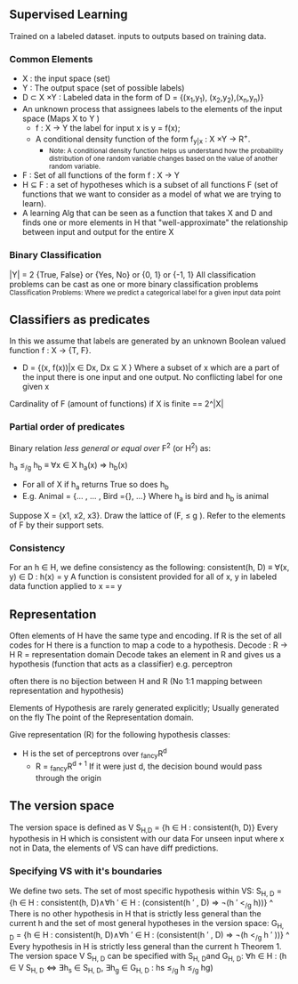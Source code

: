 ## Supervised Learning
Trained on a labeled dataset. inputs to outputs based on training data.

### Common Elements
- X : the input space (set)
- Y : The output space (set of possible labels)
- D ⊂ X ×Y : Labeled data in the form of D  = {(x<sub>1</sub>,y<sub>1</sub>), (x<sub>2</sub>,y<sub>2</sub>),(x<sub>n</sub>,y<sub>n</sub>)} 
- An unknown process that assignees labels to the elements of the input space (Maps X to Y )
	- f : X → Y  the label for input x is y = f(x);
	- A conditional density function of the form f<sub>y|x</sub> : X ×Y → R<sup>+</sup>.
		- <small>Note:  A conditional density function helps us understand how the probability distribution of one random variable changes based on the value of another random variable.</small>
- F : Set of all functions of the form f : X → Y
- H ⊆ F : a set of hypotheses which is a subset of all functions F (set of functions that we want to consider as a model of what we are trying to learn).
- A learning Alg that can be seen as a function that takes X and D and finds one or more elements  in H that "well-approximate" the relationship between input and output for the entire X
### Binary Classification
|Y| = 2 {True, False} or {Yes, No} or {0, 1} or {-1, 1}
All classification problems can be cast as one or more binary classification problems 
<small>Classification Problems: Where we predict a categorical label for a given input data point</small>
	
## Classifiers as predicates
In this we assume that labels are generated by an unknown Boolean valued function  f : X → {T, F}. 
 - D = {(x, f(x))|x ∈ Dx, Dx ⊆ X }
Where a subset of x which are a part of the input there is one input and one output. No conflicting label for one given x

Cardinality of F (amount of functions) if X is finite == 2^|X| 
### Partial order of predicates
Binary relation *less general or equal over* F<sup>2</sup> (or H<sup>2</sup>) as:

h<sub>a</sub> ≤<sub>/g</sub> h<sub>b</sub> ≡ ∀x ∈ X  h<sub>a</sub>(x) ⇒ h<sub>b</sub>(x)
- For all of X if h<sub>a</sub> returns True so does  h<sub>b</sub>
- E.g. Animal = {... , ... , Bird ={}, ...} Where  h<sub>a</sub> is bird and  h<sub>b</sub>
is animal	


Suppose X = {x1, x2, x3}. Draw the lattice of (F, ≤ g ). Refer to the elements of F by their support sets.
### Consistency
For an h ∈ H, we define consistency as the following: consistent(h, D) ≡ ∀(x, y) ∈ D : h(x) = y 
A function is consistent provided for all of x, y in labeled data function applied to x == y

## Representation
Often elements of H have the same type and encoding. If R is the set of all codes for H there is a function to map a code to a hypothesis.
Decode : R -> H
R = representation domain
Decode takes an element in R and gives us a hypothesis (function that acts as a classifier) e.g. perceptron

often there is no bijection between H and R  (No 1:1 mapping between representation and hypothesis)

Elements of Hypothesis are rarely generated explicitly; Usually generated on the fly
The point of the Representation domain.

Give representation (R) for the following hypothesis classes:
- H is the set of perceptrons over <sub>fancy</sub>R<sup>d</sup>
	- R = <sub>fancy</sub>R<sup>d + 1</sup> If it were just d, the decision bound would pass through the origin
## The version space
The version space is defined as
	V S<sub>H,D</sub> = {h ∈ H : consistent(h, D)}
	Every hypothesis in H which is consistent with our data
For unseen input where x not in Data, the elements of VS can have diff predictions. 
### Specifying VS with it's boundaries
We define two sets.
The set of most specific hypothesis within VS:
S<sub>H, D</sub> = {h ∈ H : consistent(h, D)∧∀h ′ ∈ H : (consistent(h ′ , D) ⇒ ¬(h ′ <<sub>/g</sub> h))} 
^ There is no other hypothesis in H that is strictly less general than the current h 
and the set of most general hypotheses in the version space: 
G<sub>H, D</sub> = {h ∈ H : consistent(h, D)∧∀h ′ ∈ H : (consistent(h ′ , D) ⇒ ¬(h <<sub>/g</sub> h ′ ))} 
^ Every hypothesis in H is strictly less general than the current h
Theorem 1. The version space V S<sub>H, D</sub> can be specified with S<sub>H, D</sub>and G<sub>H, D</sub>:
∀h ∈ H : (h ∈ V S<sub>H, D</sub> ⇔ ∃h<sub>s</sub> ∈ S<sub>H, D</sub>, ∃h<sub>g</sub> ∈ G<sub>H, D</sub> : hs ≤<sub>/g</sub> h ≤<sub>/g</sub> hg)

